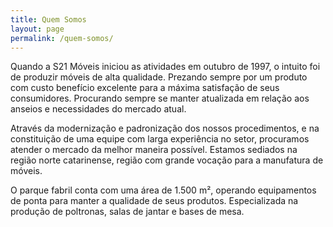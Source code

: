 ```yaml
---
title: Quem Somos
layout: page
permalink: /quem-somos/
---
```

Quando a S21 Móveis iniciou as atividades em outubro de 1997, o intuito foi de produzir móveis de alta qualidade. Prezando sempre por um produto com custo benefício excelente para a máxima satisfação de seus consumidores. Procurando sempre se manter atualizada em relação aos anseios e necessidades do mercado atual.

Através da modernização e padronização dos nossos procedimentos, e na constituição de uma equipe com larga experiência no setor, procuramos atender o mercado da melhor maneira possível. Estamos sediados na região norte catarinense, região com grande vocação para a manufatura de móveis.

O parque fabril conta com uma área de 1.500 m², operando equipamentos de ponta para manter a qualidade de seus produtos. Especializada na produção de poltronas, salas de jantar e bases de mesa. 